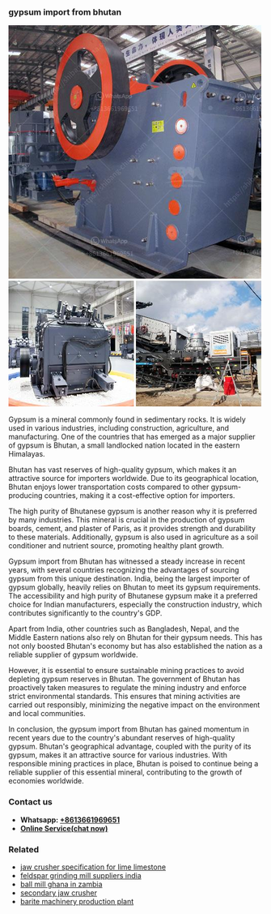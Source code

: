 <h3>gypsum import from bhutan</h3><img src='1708309560.jpg' alt=''><p>Gypsum is a mineral commonly found in sedimentary rocks. It is widely used in various industries, including construction, agriculture, and manufacturing. One of the countries that has emerged as a major supplier of gypsum is Bhutan, a small landlocked nation located in the eastern Himalayas.</p><p>Bhutan has vast reserves of high-quality gypsum, which makes it an attractive source for importers worldwide. Due to its geographical location, Bhutan enjoys lower transportation costs compared to other gypsum-producing countries, making it a cost-effective option for importers.</p><p>The high purity of Bhutanese gypsum is another reason why it is preferred by many industries. This mineral is crucial in the production of gypsum boards, cement, and plaster of Paris, as it provides strength and durability to these materials. Additionally, gypsum is also used in agriculture as a soil conditioner and nutrient source, promoting healthy plant growth.</p><p>Gypsum import from Bhutan has witnessed a steady increase in recent years, with several countries recognizing the advantages of sourcing gypsum from this unique destination. India, being the largest importer of gypsum globally, heavily relies on Bhutan to meet its gypsum requirements. The accessibility and high purity of Bhutanese gypsum make it a preferred choice for Indian manufacturers, especially the construction industry, which contributes significantly to the country's GDP.</p><p>Apart from India, other countries such as Bangladesh, Nepal, and the Middle Eastern nations also rely on Bhutan for their gypsum needs. This has not only boosted Bhutan's economy but has also established the nation as a reliable supplier of gypsum worldwide.</p><p>However, it is essential to ensure sustainable mining practices to avoid depleting gypsum reserves in Bhutan. The government of Bhutan has proactively taken measures to regulate the mining industry and enforce strict environmental standards. This ensures that mining activities are carried out responsibly, minimizing the negative impact on the environment and local communities.</p><p>In conclusion, the gypsum import from Bhutan has gained momentum in recent years due to the country's abundant reserves of high-quality gypsum. Bhutan's geographical advantage, coupled with the purity of its gypsum, makes it an attractive source for various industries. With responsible mining practices in place, Bhutan is poised to continue being a reliable supplier of this essential mineral, contributing to the growth of economies worldwide.</p><h3>Contact us</h3><ul><li><strong>Whatsapp:&nbsp;<a href="https://wa.me/8613661969651">+8613661969651</a></strong></li><li><a href="https://swt.shibang-china.com/?git&amp;zhl&amp;gypsum import from bhutan"><strong>Online Service(chat now)</strong></a></li></ul><h3>Related</h3><ul><li><a href='jaw crusher specification for lime limestone.md'>jaw crusher specification for lime limestone</a></li><li><a href='feldspar grinding mill suppliers india.md'>feldspar grinding mill suppliers india</a></li><li><a href='ball mill ghana in zambia.md'>ball mill ghana in zambia</a></li><li><a href='secondary jaw crusher.md'>secondary jaw crusher</a></li><li><a href='barite machinery production plant.md'>barite machinery production plant</a></li></ul>